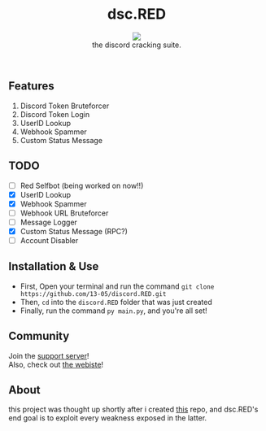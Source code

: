 <h1 align="center">
  dsc.RED
</h1>

<p align="center">
  <img src="https://raw.githubusercontent.com/13-05/discord.RED/main/images/dsc.RED.png"/><br />
  the discord cracking suite.
</p>

<br />

## Features
1) Discord Token Bruteforcer
2) Discord Token Login
3) UserID Lookup
4) Webhook Spammer
5) Custom Status Message

## TODO
- [ ] Red Selfbot (being worked on now!!)
- [x] UserID Lookup
- [x] Webhook Spammer
- [ ] Webhook URL Bruteforcer
- [ ] Message Logger
- [x] Custom Status Message (RPC?)
- [ ] Account Disabler

## Installation & Use
- First, Open your terminal and run the command `git clone https://github.com/13-05/discord.RED.git`
- Then, `cd` into the `discord.RED` folder that was just created
- Finally, run the command `py main.py`, and you're all set!

## Community
Join the [support server](https://discord.gg/XecbDdhfUD)!<br />
Also, check out [the webiste](https://13-05.github.io/dsc.red)!

## About
this project was thought up shortly after i created [this](https://github.com/13-05/disc-python-hacks) repo, and dsc.RED's end goal is to exploit every weakness exposed in the latter.
